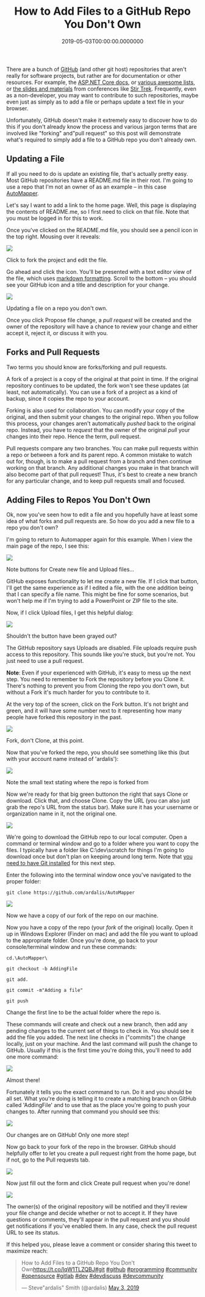 ﻿---
title: How to Add Files to a GitHub Repo You Don't Own
date: "2019-05-03T00:00:00.0000000"
description: There are a bunch of GitHub (and other git host) repositories that aren't really for software projects, but rather are for documentation or other resources. For example, the ASP.NET Core docs, or various awesome lists, or the slides and materials from conferences like Stir Trek. Frequently, even as a non-developer, you may want to contribute to such repositories, maybe even just as simply as to add a file or perhaps update a text file in your browser.
featuredImage: /img/how-to-add-files-to-a-github-repo-you-dont-own-760x360.png
---

There are a bunch of [GitHub](https://github.com/) (and other git host) repositories that aren't really for software projects, but rather are for documentation or other resources. For example, the [ASP.NET Core docs](https://github.com/aspnet/AspNetCore.Docs), or [various awesome lists](https://github.com/heynickc/awesome-ddd), or [the slides and materials](https://github.com/stirtrek/2019AprilStirTrek) from conferences like [Stir Trek](https://stirtrek.com/). Frequently, even as a non-developer, you may want to contribute to such repositories, maybe even just as simply as to add a file or perhaps update a text file in your browser.

Unfortunately, GitHub doesn't make it extremely easy to discover how to do this if you don't already know the process and various jargon terms that are involved like "forking" and"pull request" so this post will demonstrate what's required to simply add a file to a GitHub repo you don't already own.

## Updating a File

If all you need to do is update an existing file, that's actually pretty easy. Most GitHub repositories have a README.md file in their root. I'm going to use a repo that I'm not an owner of as an example – in this case [AutoMapper](https://github.com/AutoMapper/AutoMapper).

Let's say I want to add a link to the home page. Well, this page is displaying the contents of README.me, so I first need to click on that file. Note that you must be logged in for this to work.

Once you've clicked on the README.md file, you should see a pencil icon in the top right. Mousing over it reveals:

![](/img/image-2.png)

Click to fork the project and edit the file.

Go ahead and click the icon. You'll be presented with a text editor view of the file, which uses [markdown formatting](https://github.com/adam-p/markdown-here/wiki/Markdown-Cheatsheet). Scroll to the bottom – you should see your GitHub icon and a title and description for your change.

![](/img/image-3.png)

Updating a file on a repo you don't own.

Once you click Propose file change, a *pull request* will be created and the owner of the repository will have a chance to review your change and either accept it, reject it, or discuss it with you.

## Forks and Pull Requests

Two terms you should know are forks/forking and pull requests.

A fork of a project is a copy of the original at that point in time. If the original repository continues to be updated, the fork won't see these updates (at least, not automatically). You can use a fork of a project as a kind of backup, since it copies the repo to your account.

Forking is also used for collaboration. You can modify your copy of the original, and then submit your changes to the original repo. When you follow this process, your changes aren't automatically *pushed* back to the original repo. Instead, you have to *request* that the owner of the original *pull* your changes into their repo. Hence the term, pull request.

Pull requests compare any two branches. You can make pull requests within a repo or between a fork and its parent repo. A common mistake to watch out for, though, is to make a pull request from a branch and then continue working on that branch. Any additional changes you make in that branch will also become part of that pull request! Thus, it's best to create a new branch for any particular change, and to keep pull requests small and focused.

## Adding Files to Repos You Don't Own

Ok, now you've seen how to edit a file and you hopefully have at least some idea of what forks and pull requests are. So how do you add a new file to a repo you don't own?

I'm going to return to Automapper again for this example. When I view the main page of the repo, I see this:

![](/img/autompper.png)

Note buttons for Create new file and Upload files…

GitHub exposes functionality to let me create a new file. If I click that button, I'll get the same experience as if I edited a file, with the one addition being that I can specify a file name. This might be fine for some scenarios, but won't help me if I'm trying to add a PowerPoint or ZIP file to the site.

Now, if I click Upload files, I get this helpful dialog:

![](/img/image-5.png)

Shouldn't the button have been grayed out?

The GitHub repository says Uploads are disabled. File uploads require push access to this repository. This sounds like you're stuck, but you're not. You just need to use a pull request.

**Note**: Even if your experienced with GitHub, it's easy to mess up the next step. You need to remember to Fork the repository before you Clone it. There's nothing to prevent you from Cloning the repo you don't own, but without a Fork it's much harder for you to contribute to it.

At the very top of the screen, click on the Fork button. It's not bright and green, and it will have some number next to it representing how many people have forked this repository in the past.

![](/img/image-8.png)

Fork, don't Clone, at this point.

Now that you've forked the repo, you should see something like this (but with your account name instead of 'ardalis'):

![](/img/image-9.png)

Note the small text stating where the repo is forked from

Now we're ready for that big green buttonon the right that says Clone or download. Click that, and choose Clone. Copy the URL (you can also just grab the repo's URL from the status bar). Make sure it has your username or organization name in it, not the original one.

![](/img/image-10.png)

We're going to download the GitHub repo to our local computer. Open a command or terminal window and go to a folder where you want to copy the files. I typically have a folder like C:\dev\scratch for things I'm going to download once but don't plan on keeping around long term. Note that [you need to have Git installed](https://git-scm.com/book/en/v2/Getting-Started-Installing-Git) for this next step.

Enter the following into the terminal window once you've navigated to the proper folder:

```
git clone https://github.com/ardalis/AutoMapper
```

![](/img/image-11.png)

Now we have a copy of our fork of the repo on our machine.

Now you have a copy of the repo (your *fork* of the original) locally. Open it up in Windows Explorer (Finder on mac) and add the file you want to upload to the appropriate folder. Once you're done, go back to your console/terminal window and run these commands:

```
cd.\AutoMapper\

git checkout -b AddingFile

git add.

git commit -m"Adding a file"

git push
```

Change the first line to be the actual folder where the repo is.

These commands will create and check out a new branch, then add any pending changes to the current set of things to check in. You should see it add the file you added. The next line checks in ("commits") the change locally, just on your machine. And the last command will push the change to GitHub. Usually if this is the first time you're doing this, you'll need to add one more command:

![](/img/image-12.png)

Almost there!

Fortunately it tells you the exact command to run. Do it and you should be all set. What you're doing is telling it to create a matching branch on GitHub called 'AddingFile' and to use that as the place you're going to push your changes to. After running that command you should see this:

![](/img/image-13.png)

Our changes are on GitHub! Only one more step!

Now go back to your fork of the repo in the browser. GitHub should helpfully offer to let you create a pull request right from the home page, but if not, go to the Pull requests tab.

![](/img/image-14.png)

Now just fill out the form and click Create pull request when you're done!

![](/img/image-15.png)

The owner(s) of the original repository will be notified and they'll review your file change and decide whether or not to accept it. If they have questions or comments, they'll appear in the pull request and you should get notifications if you've enabled them. In any case, check the pull request URL to see its status.

If this helped you, please leave a comment or consider sharing this tweet to maximize reach:

<blockquote class="twitter-tweet"><p lang="en" dir="ltr">How to Add Files to a GitHub Repo You Don't Own<a href="https://t.co/lqW1TLZQBJ">https://t.co/lqW1TLZQBJ</a><a href="https://twitter.com/hashtag/git?src=hash&amp;ref_src=twsrc%5Etfw">#git</a> <a href="https://twitter.com/hashtag/github?src=hash&amp;ref_src=twsrc%5Etfw">#github</a> <a href="https://twitter.com/hashtag/programming?src=hash&amp;ref_src=twsrc%5Etfw">#programming</a> <a href="https://twitter.com/hashtag/community?src=hash&amp;ref_src=twsrc%5Etfw">#community</a> <a href="https://twitter.com/hashtag/opensource?src=hash&amp;ref_src=twsrc%5Etfw">#opensource</a> <a href="https://twitter.com/hashtag/gitlab?src=hash&amp;ref_src=twsrc%5Etfw">#gitlab</a> <a href="https://twitter.com/hashtag/dev?src=hash&amp;ref_src=twsrc%5Etfw">#dev</a> <a href="https://twitter.com/hashtag/devdiscuss?src=hash&amp;ref_src=twsrc%5Etfw">#devdiscuss</a> <a href="https://twitter.com/hashtag/devcommunity?src=hash&amp;ref_src=twsrc%5Etfw">#devcommunity</a></p>— Steve"ardalis" Smith (@ardalis) <a href="https://twitter.com/ardalis/status/1124112679524810755?ref_src=twsrc%5Etfw">May 3, 2019</a></blockquote> <script src="https://platform.twitter.com/widgets.js" charset="utf-8" async="></script>

Thanks!

